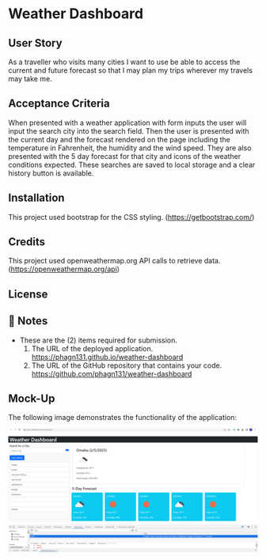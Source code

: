 # Weather Dashboard

##  User Story

As a traveller who visits many cities I want to use be able to access the current and future forecast so that I may plan my trips wherever my travels may take me.

## Acceptance Criteria

When presented with a weather application with form inputs the user will input the search city into the search field.
Then the user is presented with the current day and the forecast rendered on the page including the temperature in Fahrenheit, the humidity and the wind speed.
They are also presented with the 5 day forecast for that city and icons of the weather conditions expected.
These searches are saved to local storage and a clear history button is available. 

## Installation

This project used bootstrap for the CSS styling.
(https://getbootstrap.com/)

## Credits

This project used openweathermap.org API calls to retrieve data.
(https://openweathermap.org/api)

## License



## 📝 Notes

- These are the (2) items required for submission.
  1.  The URL of the deployed application. 
      https://phagn131.github.io/weather-dashboard
  2.  The URL of the GitHub repository that contains your code. 
      https://github.com/phagn131/weather-dashboard


## Mock-Up
The following image demonstrates the functionality of the application:

![Weather Dashboard](/assets/images/weather-dash-local-storage.png)
